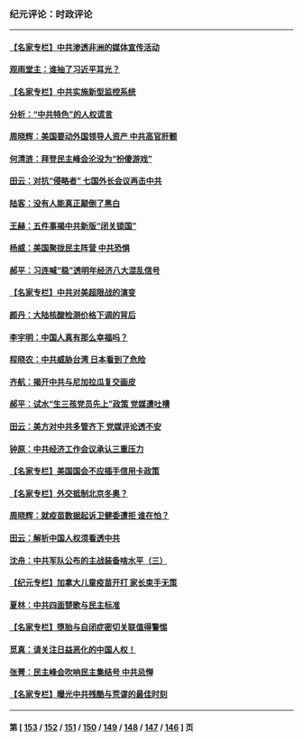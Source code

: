 ### 纪元评论：时政评论
---
#### [【名家专栏】中共渗透非洲的媒体宣传活动](../../pages/nsc1025/n13434593.md) 
#### [观雨堂主：谁抽了习近平耳光？](../../pages/nsc1025/n13434167.md) 
#### [【名家专栏】中共实施新型监控系统](../../pages/nsc1025/n13432545.md) 
#### [分析：“中共特色”的人权谎言](../../pages/nsc1025/n13432541.md) 
#### [周晓辉：美国要动外国领导人资产 中共高官肝颤](../../pages/nsc1025/n13432718.md) 
#### [何清涟：拜登民主峰会沦没为“扮傻游戏”](../../pages/nsc1025/n13432293.md) 
#### [田云：对抗“侵略者” 七国外长会议再击中共](../../pages/nsc1025/n13432010.md) 
#### [陆客：没有人能真正颠倒了黑白](../../pages/nsc1025/n13432210.md) 
#### [王赫：五件事揭中共新版“闭关锁国”](../../pages/nsc1025/n13432099.md) 
#### [杨威：美国聚拢民主阵营 中共恐惧](../../pages/nsc1025/n13431861.md) 
#### [郝平：习连喊“稳”透明年经济八大混乱信号](../../pages/nsc1025/n13431494.md) 
#### [【名家专栏】中共对美超限战的演变](../../pages/nsc1025/n13431279.md) 
#### [颜丹：大陆核酸检测价格下调的背后](../../pages/nsc1025/n13431437.md) 
#### [李宇明：中国人真有那么幸福吗？](../../pages/nsc1025/n13431452.md) 
#### [程晓农：中共威胁台湾 日本看到了危险](../../pages/nsc1025/n13431441.md) 
#### [齐航：揭开中共与尼加拉瓜复交画皮](../../pages/nsc1025/n13431419.md) 
#### [郝平：试水“生三孩党员先上”政策 党媒遭吐槽](../../pages/nsc1025/n13431388.md) 
#### [田云：美方对中共多管齐下 党媒评论透不安](../../pages/nsc1025/n13430819.md) 
#### [钟原：中共经济工作会议承认三重压力](../../pages/nsc1025/n13430325.md) 
#### [【名家专栏】美国国会不应插手信用卡政策](../../pages/nsc1025/n13429449.md) 
#### [【名家专栏】外交抵制北京冬奥？](../../pages/nsc1025/n13429457.md) 
#### [周晓辉：就疫苗数据起诉卫健委遭拒 谁在怕？](../../pages/nsc1025/n13429764.md) 
#### [田云：解析中国人权须看透中共](../../pages/nsc1025/n13428756.md) 
#### [沈舟：中共军队公布的主战装备啥水平（三）](../../pages/nsc1025/n13427425.md) 
#### [【纪元专栏】加拿大儿童疫苗开打 家长束手无策](../../pages/nsc1025/n13427867.md) 
#### [夏林：中共四面楚歌与民主标准](../../pages/nsc1025/n13427705.md) 
#### [【名家专栏】堕胎与自闭症密切关联值得警惕](../../pages/nsc1025/n13426990.md) 
#### [觅真：请关注日益恶化的中国人权！](../../pages/nsc1025/n13427493.md) 
#### [张菁：民主峰会吹响民主集结号 中共忌惮](../../pages/nsc1025/n13427458.md) 
#### [【名家专栏】曝光中共残酷与荒谬的最佳时刻](../../pages/nsc1025/n13427052.md) 

---
#### 第 [ [153](./153.md) / [152](./152.md) / [151](./151.md) / [150](./150.md) / [149](./149.md) / [148](./148.md) / [147](./147.md) / [146](./146.md) ] 页
